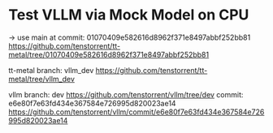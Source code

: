 # Test VLLM via Mock Model on CPU


-> use main at commit: 01070409e582616d8962f371e8497abbf252bb81 https://github.com/tenstorrent/tt-metal/tree/01070409e582616d8962f371e8497abbf252bb81

tt-metal branch: vllm_dev https://github.com/tenstorrent/tt-metal/tree/vllm_dev

vllm branch: dev https://github.com/tenstorrent/vllm/tree/dev commit: e6e80f7e63fd434e367584e726995d820023ae14 https://github.com/tenstorrent/vllm/commit/e6e80f7e63fd434e367584e726995d820023ae14

